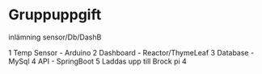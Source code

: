 # Gruppuppgift
inlämning sensor/Db/DashB


1 Temp Sensor - Arduino
2 Dashboard - Reactor/ThymeLeaf
3 Database - MySql
4 API - SpringBoot
5 Laddas upp till Brock pi 4
